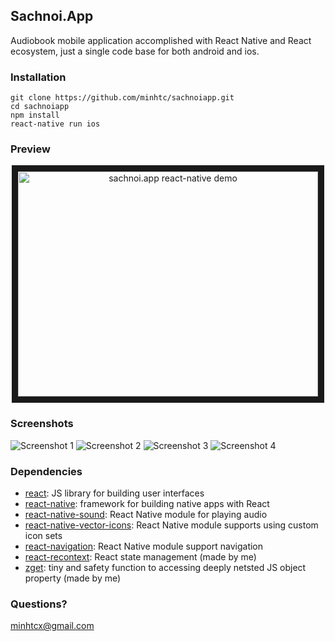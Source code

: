 ## Sachnoi.App

Audiobook mobile application accomplished with React Native and React ecosystem, just a single code base for both android and ios.

### Installation

    git clone https://github.com/minhtc/sachnoiapp.git
    cd sachnoiapp
    npm install
    react-native run ios

### Preview

<center><a href="http://www.youtube.com/watch?feature=player_embedded&v=GT63VkgRins" target="_blank"><img src="http://img.youtube.com/vi/GT63VkgRins/0.jpg" alt="sachnoi.app react-native demo" width="480" height="360" border="10" /></a></center>

### Screenshots

![Screenshot 1](https://github.com/minhtc/sachnoiapp/tree/master/screenshots/ss1.png)
![Screenshot 2](https://github.com/minhtc/sachnoiapp/tree/master/screenshots/ss2.png)
![Screenshot 3](https://github.com/minhtc/sachnoiapp/tree/master/screenshots/ss3.png)
![Screenshot 4](https://github.com/minhtc/sachnoiapp/tree/master/screenshots/ss4.png)

### Dependencies

- [react](https://github.com/facebook/react): JS library for building user interfaces
- [react-native](https://github.com/facebook/react-native): framework for building native apps with React
- [react-native-sound](https://github.com/zmxv/react-native-sound): React Native module for playing audio
- [react-native-vector-icons](https://github.com/oblador/react-native-vector-icons): React Native module supports using custom icon sets
- [react-navigation](https://github.com/react-navigation/react-navigation/): React Native module support navigation
- [react-recontext](https://github.com/minhtc/react-recontext): React state management (made by me)
- [zget](https://www.npmjs.com/package/zget): tiny and safety function to accessing deeply netsted JS object property (made by me)

### Questions?

minhtcx@gmail.com
